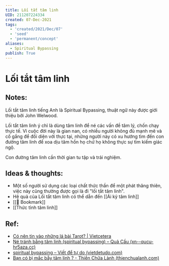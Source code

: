 ```yaml
---
title: Lối tắt tâm linh
UID: 211207224334
created: 07-Dec-2021
tags:
  - 'created/2021/Dec/07'
  - 'seed'
  - 'permanent/concept'
aliases:
  - Spiritual Bypassing
publish: True
---
```

# Lối tắt tâm linh

## Notes:
Lối tắt tâm linh tiếng Anh là Spiritual Bypassing, thuật ngữ này được giới thiệu bởi John Welwood.

Lối tắt tâm linh ý chỉ là dùng tâm linh để né các vấn đề tâm lý, chốn chạy thực tế. Vì cuộc đời này là gian nan, có nhiều người không đủ mạnh mẽ và cố gắng để đối diện với thực tại, những người này có xu hướng tìm đến con đường tâm linh để xoa dịu tâm hồn họ chứ họ không thực sự tìm kiếm giác ngộ.

Con đường tâm linh cần thời gian tu tập và trải nghiệm.

## Ideas & thoughts:
- Một số người sử dụng các loại chất thức thần để một phát thăng thiên, việc này cũng thường được gọi là đi "lối tắt tâm linh".
- Hệ quả của  Lối tắt tâm linh có thể dẫn đến [[Ái kỷ tâm linh]]
- [[📑 Bookmark]]
- [[Thức tỉnh tâm linh]]


## Ref:
- [Có nên tin vào những lá bài Tarot? | Vietcetera](https://vietcetera.com/vn/co-nen-tin-vao-nhung-la-bai-tarot)
- [Né tránh bằng tâm linh (spiritual bypassing) – Quả Cầu (xn--qucu-hr5aza.cc)](https://xn--qucu-hr5aza.cc/ne-tranh-bang-tam-linh-spiritual-bypassing/)
- [spiritual bypassing – Viết để tự do (vietdetudo.com)](https://vietdetudo.com/2021/10/08/spiritual-bypassing/comment-page-1/)
- [Bạn có bị mắc bẫy tâm linh ? - Thiền Chữa Lành (thienchualanh.com)](https://thienchualanh.com/chua-phan-loai/ban-co-bi-mac-bay-tam-linh/)